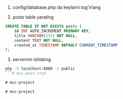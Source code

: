 1. config/database.php da keylarni tog'irlang

2. posts table yarating
```sql
CREATE TABLE IF NOT EXISTS posts (
    id INT AUTO_INCREMENT PRIMARY KEY,
    title VARCHAR(255) NOT NULL,
    content TEXT NOT NULL,
    created_at TIMESTAMP DEFAULT CURRENT_TIMESTAMP
);
```

3. servernin ishlating
```bash
php -S localhost:8000 -t public
```#   m v c - p o s t - c r u d  
 #   m v c - p r o j e c t  
 #   m v c - p r o j e c t  
 